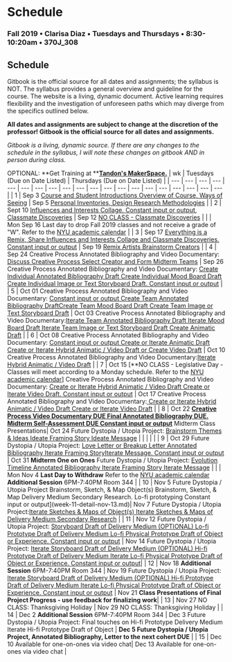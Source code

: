 # Schedule

### Fall 2019 • Clarisa Diaz • Tuesdays and Thursdays • 8:30-10:20am • 370J_308

## Schedule

Gitbook is the official source for all dates and assignments; the syllabus is NOT. The syllabus provides a general overview and guideline for the course. The website is a living, dynamic document. Active learning requires flexibility and the investigation of unforeseen paths which may diverge from the specifics outlined below.

**All dates and assignments are subject to change at the discretion of the professor! Gitbook is the official source for all dates and assignments.**

_Gitbook is a living, dynamic source. If there are any changes to the schedule in the syllabus, I will note these changes on gitbook AND in person during class._

OPTIONAL: **Get Training at **[**Tandon's MakerSpace.**](http://makerspace.engineering.nyu.edu/design-lab-calendar/)
| wk | Tuesdays \(Due on Date Listed\) | Thursdays \(Due on Date Listed\) |
| --- | --- | --- | --- | --- | --- | --- | --- | --- | --- | --- | --- | --- | --- | --- | --- | --- | --- | --- | --- |
| 1 | Sep 3 [Course and Student Introductions Overview of Course, Ways of Seeing](week-1-detail-sep-04.md) | Sep 5 [Personal Inventories, Design Research Methodologies](week-1-detail-sep-04.md) |
| 2 | Sept 10 [Influences and Interests Collage. Constant input or output, Classmate Discoveries](week-2-detail-sep-11.md) | Sep 12 [NO CLASS - Classmate Discoveries](week-2-detail-sep-11.md) |
|  | Mon Sep 16 Last day to drop Fall 2019 classes and not receive a grade of "W". Refer to the [NYU academic calendar](https://www.nyu.edu/registrar/calendars/university-academic-calendar.html#1198) |
| 3 | Sep 17 [Everything is a Remix, Share Influences and Interests Collage and Classmate Discoveries. Constant input or output](week-3-detail-sep-18.md) | Sep 19 [Remix Artists Brainstorm Creators](week-3-detail-sep-18.md) |
| 4 | Sep 24 Creative Process Annotated Bibliography and Video Documentary: [Discuss Creative Process Select Creator and Form Midterm Teams](week-4-detail-sep-25.md) | Sep 26 Creative Process Annotated Bibliography and Video Documentary: [Create Individual Annotated Bibliography Draft Create Individual Mood Board Draft Create Individual Image or Text Storyboard Draft.  Constant input or output](week-4-detail-sep-25.md) |
| 5 | Oct 01 Creative Process Annotated Bibliography and Video Documentary: [ Constant input or output Create Team Annotated Bibliography DraftCreate Team Mood Board Draft Create Team Image or Text Storyboard Draft](week-5-detail-oct-02.md) | Oct 03 Creative Process Annotated Bibliography and Video Documentary:[Iterate Team Annotated Bibliography Draft  Iterate Mood Board Draft  Iterate Team Image or Text Storyboard Draft  Create Animatic Draft](week-5-detail-oct-02.md) |
| 6 | Oct 08  Creative Process Annotated Bibliography and Video Documentary: [ Constant input or output  Create or Iterate Animatic Draft  Create or Iterate Hybrid Animatic / Video Draft or  Create Video Draft](week-6-detail-oct-09.md) | Oct 10 Creative Process Annotated Bibliography and Video Documentary:[Iterate Hybrid Animatic / Video Draft](week-6-detail-oct-09.md) |
| 7 | Oct 15 [**NO CLASS - Legislative Day -Classes will meet according to a Monday schedule. Refer to the [NYU academic calendar](https://www.nyu.edu/registrar/calendars/university-academic-calendar.html#1198)] Creative Process Annotated Bibliography and Video Documentary: [ Create or Iterate Hybrid Animatic / Video Draft  Create or Iterate Video Draft.  Constant input or output](week-7-detail-oct-16.md) | Oct 17 Creative Process Annotated Bibliography and Video Documentary:[ Create or Iterate Hybrid Animatic / Video Draft  Create or Iterate Video Draft](week-7-detail-oct-16.md) |
| 8 | Oct 22 [**Creative Process Video Documentary DUE Final Annotated Bibliography DUE. Midterm Self-Assessment DUE  Constant input or output**](week-9-detail-oct-30.md) Midterm Class Presentations| Oct 24 Future Dystopia / Utopia Project: [Brainstorm Themes & Ideas Ideate Framing Story Ideate Message](week-9-detail-oct-30.md) |
|  |  |  |
| 9 | Oct 29 Future Dystopia / Utopia Project: [Love Letter or Breakup Letter Annotated Bibliography Iterate Framing StoryIterate Message.  Constant input or output](week-10-detail-nov-06.md)  | Oct 31 **Midterm One on Ones** Future Dystopia / Utopia Project: [Evolution Timeline Annotated Bibliography Iterate Framing Story Iterate Message](week-10-detail-nov-06.md) |
|  | Mon Nov 4 **Last Day to Withdraw** Refer to the [NYU academic calendar](https://www.nyu.edu/registrar/calendars/university-academic-calendar.html#1198) **Additional Session** 6PM-7:40PM Room 344 |
| 10 | Nov 5 Future Dystopia / Utopia Project Brainstorm, Sketch, & Map Object\(s\) Brainstorm, Sketch, & Map Delivery Medium Secondary Research. Lo-fi prototyping Constant input or output](week-11-detail-nov-13.md)| Nov 7 Future Dystopia / Utopia Project:[Iterate Sketches & Maps of Object\(s\) Iterate Sketches & Maps of Delivery Medium Secondary Research](week-11-detail-nov-13.md) |
| 11 | Nov 12 Future Dystopia / Utopia Project: [Storyboard Draft of Delivery Medium \(OPTIONAL\) Lo-fi Prototype Draft of Delivery Medium Lo-fi Physical Prototype Draft of Object or Experience.  Constant input or output](week-12-detail-nov-20.md)  | Nov 14 Future Dystopia / Utopia Project: [Iterate Storyboard Draft of Delivery Medium \(OPTIONAL\) Hi-fi Prototype Draft of Delivery Medium Iterate Lo-fi Physical Prototype Draft of Object or Experience.  Constant input or output](week-13-detail-nov-27.md)|
| 12 | Nov 18 **Additional Session** 6PM-7:40PM Room 344 | Nov 19 Future Dystopia / Utopia Project: [Iterate Storyboard Draft of Delivery Medium \(OPTIONAL\) Hi-fi Prototype Draft of Delivery Medium Iterate Lo-fi Physical Prototype Draft of Object or Experience.  Constant input or output](week-13-detail-nov-27.md) | Nov 21 **Class Presentations of Final Project Progress - use feedback for finalizing work**|
| 13 | Nov 27 NO CLASS: Thanksgiving Holiday  | Nov 29 NO CLASS: Thanksgiving Holiday |
| 14 | Dec 2 **Additional Session** 6PM-7:40PM Room 344 | Dec 3 Future Dystopia / Utopia Project: Final touches on Hi-fi Prototype Delivery Medium Iterate Hi-fi Prototype Draft of Object | **Dec 5 Future Dystopia / Utopia Project, Annotated Bibliography, Letter to the next cohert DUE** |
| 15 | Dec 10 Available for one-on-ones via video chat| Dec 13 Available for one-on-ones via video chat |


